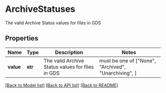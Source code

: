 # ArchiveStatuses

The valid Archive Status values for files in GDS

## Properties
Name | Type | Description | Notes
------------ | ------------- | ------------- | -------------
**value** | **str** | The valid Archive Status values for files in GDS |  must be one of ["None", "Archived", "Unarchiving", ]

[[Back to Model list]](../README.md#documentation-for-models) [[Back to API list]](../README.md#documentation-for-api-endpoints) [[Back to README]](../README.md)


